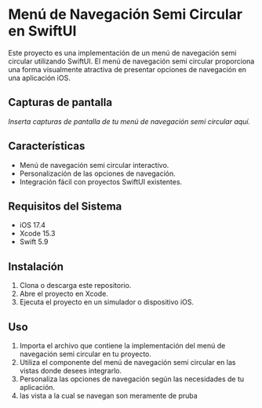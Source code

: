 # Menú de Navegación Semi Circular en SwiftUI

Este proyecto es una implementación de un menú de navegación semi circular utilizando SwiftUI. El menú de navegación semi circular proporciona una forma visualmente atractiva de presentar opciones de navegación en una aplicación iOS.

## Capturas de pantalla

_Inserta capturas de pantalla de tu menú de navegación semi circular aquí._

## Características

- Menú de navegación semi circular interactivo.
- Personalización de las opciones de navegación.
- Integración fácil con proyectos SwiftUI existentes.

## Requisitos del Sistema

- iOS 17.4
- Xcode 15.3
- Swift 5.9

## Instalación

1. Clona o descarga este repositorio.
2. Abre el proyecto en Xcode.
3. Ejecuta el proyecto en un simulador o dispositivo iOS.

## Uso

1. Importa el archivo que contiene la implementación del menú de navegación semi circular en tu proyecto.
2. Utiliza el componente del menú de navegación semi circular en las vistas donde desees integrarlo.
3. Personaliza las opciones de navegación según las necesidades de tu aplicación.
4. las vista a la cual se navegan son meramente de pruba